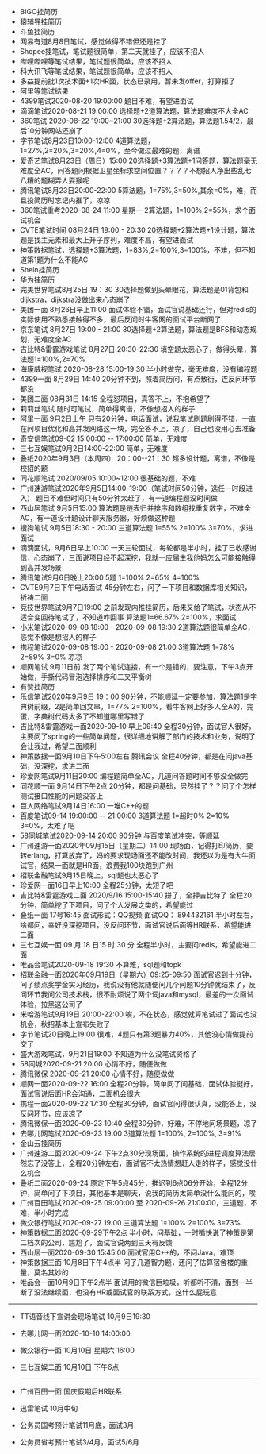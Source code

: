 * BIGO挂简历  
* 猿辅导挂简历  
* 斗鱼挂简历  
* 网易有道8月8日笔试，感觉做得不错但还是挂了  
* Shopee挂笔试，笔试题很简单，第二天就挂了，应该不招人  
* 哔哩哔哩等笔试结果，笔试题很简单，应该不招人   
* 科大讯飞等笔试结果，笔试题很简单，应该不招人   
* 多益提前批1次技术面+1次HR面，状态已录用，暂未发offer，打算拒了  
* 阿里等笔试结果  
* 4399笔试2020-08-20 19:00:00  题目不难，有望进面试  
* 滴滴笔试2020-08-21 19:00:00  选择题+2道算法题，算法题难度不大全AC  
* 360笔试 2020-08-22 19:00~21:00  30选择题+2算法题，算法题1.54/2，最后10分钟网站还崩了  
* 字节笔试8月23日10:00-12:00  4道算法题，1=27%,2=20%,3=20%,4=0%，至今做过最难的题，离谱  
* 爱奇艺笔试8月23日（周日）15:00  20选择题+3算法题+1问答题，算法题毫无难度全AC，问答题问根据卫星坐标求空间位置？？？？不想招人净出些乱七八糟的题糊弄人耍猴呢   
* 腾讯笔试8月23日20:00-22:00 5算法题，1=75%,3=50%,其余=0%，难，而且投简历时忘记内推了，凉凉  
* 360笔试重考2020-08-24 11:00 星期一  2算法题，1=100%,2=55%，求个面试机会  
* CVTE笔试时间 08月24日 19:00 - 20:30   20选择题+2算法题+1设计题，算法题是找主元素和最大上升子序列，难度不高，有望进面试  
* 神策数据笔试，选择题+3算法题，1=83%,2=100%,3=100%，不难，但不知道第1题为什么不能AC   
* Shein挂简历   
* 华为挂简历  
* 完美世界笔试8月25日 19：30  30选择题做到头晕眼花，算法题是01背包和dijkstra，dijkstra没做出来心态崩了   
* 美团一面 8月26日早上11:00  面试体验不错，面试官说基础还行，但对redis的实际使用不熟悉接触得不多，最后反问时牛客网的面试平台断网了       
* 京东笔试  8月27日 19:00 - 21:00 30选择题+2算法题，算法题是BFS和动态规划，无难度全AC   
* 吉比特&雷霆游戏笔试 8月27日  20:30-22:30   填空题太恶心了，做得头晕，算法题1=100%,2=70%     
* 海康威视笔试 2020-08-28 15:00-19:30  半小时做完，毫无难度，没有编程题    
* 4399一面 8月29日 14:40   20分钟不到，照着简历问，有点敷衍，连反问环节都没    
* 美团二面 08月31日 14:15   全程怼项目，真答不上，不抱希望了   
* 莉莉丝笔试 随时可笔试，简单得离谱，不像想招人的样子   
* 阿里一面 9月2日上午  只有20分钟，电话面试，说我笔试刷题刷得不错，一直在问项目优化和高并发网络这一块，完全答不上，凉了，自己也没用心去准备   
* 奇安信笔试09-02 15:00:00 -- 17:00:00  简单，无难度   
* 三七互娱笔试9月2日14:00-22:00   简单，无难度    
* 叠纸2020年9月3日（本周四） 20：00--21：30   超多设计题，离谱，不像是校招的题    
* 同花顺笔试 2020/09/05 10:00~12:00  很基础的题，不难    
* 广州速游笔试2020年9月5日14:00-19:00（笔试时间50分钟，选任一时段进入）  题目不难但时间只有50分钟太赶了，有一道编程题没时间做    
* 西山居笔试 9月5日15:00   算法题是链表归并排序和数组找重复数字，不难全AC，有一道设计题设计聊天服务器，好烦做这种题     
* 搜狗笔试 9月5日18:30 - 20:00  三道算法题 1=55%  2=100%   3=70%，求进面试    
* 滴滴面试，9月6日早上10:00  一天三轮面试，每轮都是半小时，挂了已收感谢信，心态崩了，三面说项目经不起深挖，我就一应届生我他妈怎么可能接触得到高并发场景   
* 腾讯笔试9月6日晚上20:00      5题 1=100% 2=65% 4=100%    
* CVTE9月7日下午电话面试  45分钟左右，问了一下项目和数据库相关知识，祈祷二面     
* 竞技世界笔试9月7日19:00   之前发现内推挂简历，后来又给了笔试，状态从不适合变回待笔试了，不知道咋回事 算法题1=66.67% 2=100%，求面试    
* 小米笔试2020-09-08 18:00 - 2020-09-08 19:30  2道算法题很简单全AC，感觉不像是想招人的样子   
* 携程笔试2020-09-08 19:00 - 2020-09-08 21:00  3道算法题 1=78%  2=89%  3=0%  凉凉   
* 顺网笔试 9月11日前  发了两个笔试连接，有一个是错的，要注意，下午3点开始做，手撕代码冒泡选择排序和二叉平衡树
* 有赞挂简历
* 乐信笔试2020年9月9日 19：00  90分钟，不能顺延一定要参加，算法题1是字典树前缀，2是简单回文串，1=77%  2=100%，看牛客网上好多人全A的，完蛋，字典树代码太多了不知道哪里写错了
* 吉比特&雷霆游戏一面2020-09-10 早上09:40  全程30分钟，面试官人很好，主要问了spring的一些简单问题，很详细地讲解了部门的技术和业务，说明了会让我过，希望二面顺利
* 神策数据一面9月10日下午5:00左右 腾讯会议  全程40分钟，都是在问java基础，没深挖，求进二面
* 珍爱网笔试9月11日20:00 编程题简单全AC，几道问答题时间不够没全做完
* 同花顺一面 9月14日下午2点 20分钟，都是问基础，居然挂了？？问了个怎样测试接口性能的问题没答上
* 巨人网络笔试9月14日16:00 一堆C++的题
* 百度笔试09-14 19:00:00 -- 21:00:00 3道算法题 1=超时0% 2=10% 3=0%，太难了吧
* 58同城笔试2020-09-14 20:00 90分钟 与百度笔试冲突，等顺延
* 广州速游一面2020年09月15日（星期二）14:00 现场面，记得打印简历，要转erlang，打算放弃了，妈的要求现场面还不能改时间，我还以为是有大牛面试官，结果一面就是HR面，浪费我100块跑到广州
* 招联金融笔试9月15日晚上，sql题也太恶心了
* 珍爱网一面16日早上10:00 全程25分钟，太短了吧
* 吉比特&雷霆游戏二面 2020/9/16 15:00-15:40 拼了，全押吉比特了 全程20分钟，简单挖了下项目，问了个人发展之类的，希望能过
* 叠纸一面 17号16:45 面试形式：QQ视频 面试QQ： 894432161 半小时左右，啥都问，幸好没深挖项目，没反问环节，面试官说后面等HR联系，希望能进二面
* 三七互娱一面 09 月 18 日15 时 30 分 全程半小时，主要问redis，希望能进二面
* 唯品会笔试2020-09-18 19:30 不算难，sql题和topk
* 招联金融一面2020年09月19日（星期六）09:25-09:50 面试官迟到十分钟，问了绩点奖学金实习经历，我说没有他就随便问几个问题10分钟就结束了，反问环节我问公司技术栈，很不耐烦说了两个词java和mysql，最差的一次面试体验，拉黑这公司了
* 米哈游笔试9月19日 20:00-22:00 唉，不在状态，感觉就算笔试过了面试也没机会，秋招基本上宣布失败了
* 字节笔试20日晚上19:00 很难，4题只有第3题暴力40%，其他没心情做提前交了
* 盛大游戏笔试，9月21日19:00 不知道为什么没笔试资格了
* 58同城2020-09-21 20:00 心情不好，随便做做
* 腾讯微保	2020-09-21 20:00 心情不好，随便做做
* 顺网一面2020-09-22 16:00 全程20分钟，简单问了问基础，面试体验挺好，面试官说后面HR会沟通，二面机会很大
* 携程一面2020-09-22 17:30 全程30分钟，面试官问得很认真，没能答上，没反问环节，应该凉了
* 腾讯微保一面2020-09-23 10:40 全程30分钟，好难，不停地问场景题，凉了
* 去哪儿网笔试2020-09-23 19:00   3道算法题 1=100%, 2=100%, 3=91%
* 金山云挂简历
* 广州速游二面2020-09-24 下午2点30分现场面，操作系统的进程调度算法居然忘了没答上，全程20分钟左右，面试官不太热情想赶人走的样子，感觉没什么机会
* 叠纸二面2020-09-24 原定下午5点45分，推迟到6点06分开始，全程12分钟，简单问了下项目，其他基本是聊天，说我的简历太简单没什么能问的，唉
* 广州百田笔试2020-09-25 09:00:00 至 2020-09-26 21:00:00，三道题，不难，半小时完成
* 微众银行笔试2020-09-27 19:00 三道算法题 1=100%  2=100%  3=73%
* 神策数据二面2020-09-29下午2点 半小时，问基础，一时嘴快说了神策是第二档次的公司，尴尬了，面试官说两到三天有反馈
* 西山居一面2020-09-30 15:45:00 面试官用C++的，不问Java，难顶
* 神策数据三面 10月8日下午4点半 问了几道智力题，还问了估算宿舍楼的重量，莫名其妙的
* 唯品会一面10月9日下午2点半 面试用的微信巨垃圾，听都听不清，面到一半断了没法继续面，也没有HR或面试官的联系方式，这什么屁玩意

--------------------------------------------------    

* TT语音线下宣讲会现场笔试 10月9日19:30
* 去哪儿网一面2020-10-10 14:00:00
* 微众银行一面 10月10日 星期六 16:00
* 三七互娱二面 10月10日 下午6点

  --------------------------------------------------   
  
* 广州百田一面 国庆假期后HR联系
* 迅雷笔试 10月中旬
* 公务员国考预计笔试11月底，面试3月  
* 公务员省考预计笔试3/4月，面试5/6月  
